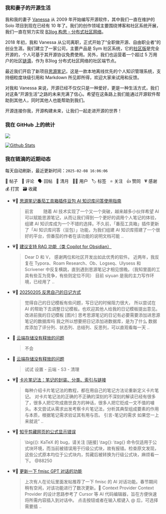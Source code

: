 ### 我和妻子的开源生活

我和我的妻子 [Vanessa](https://github.com/Vanessa219) 从 2009 年开始编写开源软件，其中我们一直在维护的 Solo 项目到现在已经有 10 年了。我们的创作领域主要围绕博客和社区系统开展，我们一直在努力实现 [B3log 构思 - 分布式社区网络](https://ld246.com/article/1546941897596)。

2018 年初，我和 Vanessa 从公司离职，正式开始了“全职做开源、自由职业者”的创业生涯。我们建立了一家公司，主要产品是 Sym 社区系统，它的[社区版](https://github.com/88250/symphony)是完全开源的，个人可基于其开源协议免费使用。另外，我们也运营着一个超过 5 万用户的社区[链滴](https://ld246.com)，作为 B3log 分布式社区网络的社区端节点。

最近我们开启了新项目[思源笔记](https://github.com/siyuan-note/siyuan)，这是一款本地离线优先的个人知识管理系统，支持细粒度块级引用和 Markdown 所见即所得，欢迎大家来试用和反馈。

对我和 Vanessa 来说，开源已经不仅仅只是一种爱好，更是一种生活方式，我们对这条“开源生活”之路的未来充满了信心。希望在这条路上我们能通过开源软件帮助到其他人，同时其他人也能帮助到我们。

开源连接你我，开源构建未来，让我们一起走进开源的世界！

### 我在 GitHub 上的统计

<a title="Hits" target="_blank" href="https://github.com/88250/88250"><img src="https://hits.b3log.org/88250/88250.svg"></a>

[![Github Stats](https://github-readme-stats.vercel.app/api?username=88250&theme=tokyonight&show_icons=true)](https://github.com/88250)

<!--events start -->

### 我在链滴的近期动态

每天自动刷新，最近更新时间：`2025-02-08 16:06:06`

📝 帖子 &nbsp; 💬 评论 &nbsp; 🗣 回帖 &nbsp; 🌙 清月 &nbsp; 👨‍💻 用户 &nbsp; 🏷️ 标签 &nbsp; ⭐️ 关注 &nbsp; 👍 赞同 &nbsp; 💗 感谢 &nbsp; 💰 打赏 &nbsp; 🗃 收藏

* 💗📝 [思源笔记番茄工具箱插件豆包 AI 知识库问答使用指南](https://ld246.com/article/1738857410948)

  > 前言 　　随着 AI 技术实现了一个又一个突破，越来越多小伙伴希望 AI 可以赋能思源笔记，从而让我们得到一个更好的调用个人笔记的体验，组建 AI 知识库成为一个不错的选择。不久前，「番茄工具箱」插件更新了「AI 知识库问答（豆包）」功能，为我们组建 AI 知识库搭建了一个很好的平台，但番茄的作者在该功能的说明文档可能 ..
* 💗📝 [建议支持 RAG 功能（类 Copilot for Obsidian）](https://ld246.com/article/1738834322941)

  > Dear D 和 V， 感谢两位和社区开发出如此优秀的软件。 近两年，我反复在 Typora、Roam Research、Ob、Logseq、Ulysess 和 Scrivener 中反复横跳，直到遇到思源笔记才相见恨晚。（我知里面的工具有些互为竞争，有些则定位不同） 目前 siyuan 是我的主力写作环境，已经用了  ..
* 💗📝 [20250205 反思自己的日记方式](https://ld246.com/article/1738749730023)

  > 觉得自己的日记模板有些问题，写日记的时候阻力很大， 所以尝试在 AI 的帮助下去调整日记模板。也欢迎其他人给我的日记模板提出意见。 改进前我的日记模板 [图片] 思考思源笔记的日记有必要需要添加进思源笔记的数据库吗 我之所以想要把日记添加进数据库，是为了什么 数据库添加了评分列、状态列、总结列、反思列，可以直观看每一天 ..
* 💬 [云端存储没有释放的问题](https://ld246.com/article/1738719954780/comment/1738747032253#comments)

  > 不会
* 💬 [云端存储没有释放的问题](https://ld246.com/article/1738719954780/comment/1738722439951#comments)

  > 试试 设置 - 云端 - S3 - 清理
* 💗📝 [卡片笔记法：笔记的封装、分类、索引与链接](https://ld246.com/article/1738428810006)

  > 每种介绍卡片笔记法的教程，都在用自己的笔记方法论重新定义卡片笔记。 对卡片笔记法的正确的不正确的深刻的不深刻的解读已经有很多了，很多人把它吹成救世良方的神话，很多人把它贬成一文不值的噱头。本文尝试从需求出发考察卡片笔记法，分析其典型组成要素的作用与本质，根据笔记需求验证其有用与否。 引言-笔记的需求 如果您一上来就说“ ..
* 💗💬 [知乎剪藏网页的公式显示错误](https://ld246.com/article/1738338175327/comment/1738375752730#comments)

  > \big{(}: KaTeX 的 bug，请关注 [链接] \tag{}: \tag{} 命令仅适用于公式块环境，而当前被错误用于行级公式块，故有报错。检查原文发现，这些公式原本均位于公式块内，剪藏后被转换为行级公式块，麻烦看一下。 @88250
* 💗📝 [更新一下 fmisc GPT 对话的功能](https://ld246.com/article/1738242585053)

  > 上次有人在论坛里面发帖推荐了一下 fmisc 的 AI 对话功能。春节期间稍有空闲，对该功能进行了数次更新。🤔 Context Provider Context Provider 的设计思路参考了 Cursor 等 AI 代码编辑器，旨在方便快速将所需内容插入到对话中。 点击按钮或者在输入框键入 @ 后，可选择需要插 ..


<!--events end -->
